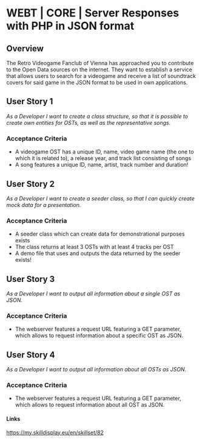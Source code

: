 # WEBT | CORE | Server Responses with PHP in JSON format

## Overview
The Retro Videogame Fanclub of Vienna has approached you to contribute to the Open Data sources on the internet. They want to establish a service that allows users to search for a videogame and receive a list of soundtrack covers for said game in the JSON format to be used in own applications.

## User Story 1
*As a Developer I want to create a class structure, so that it is possible to create own entities for OSTs, as well as the representative songs.*

### Acceptance Criteria
- A videogame OST has a unique ID, name, video game name (the one to which it is related to), a release year, and track list consisting of songs
- A song features a unique ID, name, artist, track number and duration!

## User Story 2
*As a Developer I want to create a seeder class, so that I can quickly create mock data for a presentation.*

### Acceptance Criteria
- A seeder class which can create data for demonstrational purposes exists
- The class returns at least 3 OSTs with at least 4 tracks per OST
- A demo file that uses and outputs the data returned by the seeder exists!

## User Story 3
*As a Developer I want to output all information about a single OST as JSON.*

### Acceptance Criteria
- The webserver features a request URL featuring a GET parameter, which allows to request information about a specific OST as JSON.

## User Story 4
*As a Developer I want to output all information about all OSTs as JSON.*

### Acceptance Criteria
- The webserver features a request URL featuring a GET parameter, which allows to request information about all OST as JSON.

#### Links
https://my.skilldisplay.eu/en/skillset/82


